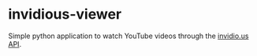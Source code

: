 # invidious-viewer

Simple python application to watch YouTube videos through the <a href="https://github.com/iv-org/invidious">invidio.us API</a>.
